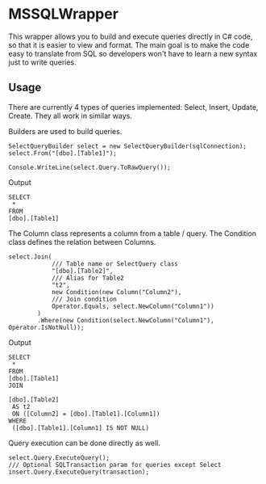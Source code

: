 # MSSQLWrapper

This wrapper allows you to build and execute queries directly in C# code, so that it is easier to view and format. The main goal is to make the code easy to translate from SQL so developers won't have to learn a new syntax just to write queries. 

## Usage

There are currently 4 types of queries implemented: Select, Insert, Update, Create. They all work in similar ways. 

Builders are used to build queries.

```
SelectQueryBuilder select = new SelectQueryBuilder(sqlConnection);
select.From("[dbo].[Table1]");

Console.WriteLine(select.Query.ToRawQuery());
```

Output

```
SELECT
 *
FROM
[dbo].[Table1]
```

The Column class represents a column from a table / query. The Condition class defines the relation between Columns. 

```
select.Join(
            /// Table name or SelectQuery class
            "[dbo].[Table2]",
            /// Alias for Table2
            "t2",
            new Condition(new Column("Column2"),
            /// Join condition
            Operator.Equals, select.NewColumn("Column1"))
        )
        .Where(new Condition(select.NewColumn("Column1"), Operator.IsNotNull));
```

Output

```
SELECT
 *
FROM
[dbo].[Table1]
JOIN

[dbo].[Table2]
 AS t2
 ON ([Column2] = [dbo].[Table1].[Column1])
WHERE
 ([dbo].[Table1].[Column1] IS NOT NULL)
```

Query execution can be done directly as well. 

```
select.Query.ExecuteQuery();
/// Optional SQLTransaction param for queries except Select
insert.Query.ExecuteQuery(transaction);
```
